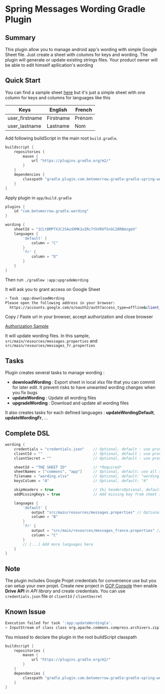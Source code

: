 # Spring Messages Wording Gradle Plugin

## Summary

This plugin allow you to manage android app's wording with simple Google Sheet file. Just create a sheet with columns for keys and wording. The plugin will generate or update existing strings files. Your product owner will be able to edit himself apllication's wording

## Quick Start

You can find a sample sheet [here](https://docs.google.com/spreadsheets/d/1UznpBPuRddr5gYPnRhNxkP-bcU0NHkhpTqi6B5V0QL0/edit?usp=sharing) but it's just a simple sheet with one column for keys and columns for languages like this

| Keys           | English   | French |
|----------------|-----------|--------|
| user_firstname | Firstname | Prénom |
| user_lastname  | Lastname  | Nom    |

Add following buildScript in the main root `build.gradle`.

```groovy
buildscript {
    repositories {
        maven {
            url "https://plugins.gradle.org/m2/"
        }
    }
    dependencies {
        classpath "gradle.plugin.com.betomorrow.gradle:gradle-spring-wording-plugin:1.0.0"
    }
}
```

Apply plugin in `app/build.gradle`

```groovy
plugins {
    id "com.betomorrow.gradle.wording"
}

wording {
    sheetId = "1CLtBMPTXJC2SAzdXMK1uIRc7tkVRUTSnGC28RBmzgeU"
    languages {
        'default' {
            column = "C"
        }
        'fr' {
            column = "D"
        }
    }
}
```

Then run `./gradlew :app:upgradeWording`

It will ask you to grant access on Google Sheet

```bash
> Task :app:downloadWording
Please open the following address in your browser:
  https://accounts.google.com/o/oauth2/auth?access_type=offline&client_id=971125274965-0glt9eqo63417es0nbhkmb6rj2i31g2p.apps.googleusercontent.com&redirect_uri=http://localhost:8888/Callback&response_type=code&scope=https://www.googleapis.com/auth/drive

```

Copy / Paste url in your browser, accept authorization and close browser

[Authorization Sample](https://github.com/oliviergauthier/gradle-wording-plugin/blob/master/images/authorization.png)

It will update wording files. In this sample, `src/main/resources/messages.properties` and `src/main/resources/messages_fr.properties`

## Tasks

Plugin creates several tasks to manage wording :

- **downloadWording** : Export sheet in local xlsx file that you can commit for later edit. It prevent risks to have unwanted wording changes when you fix bugs
- **updateWording** : Update all wording files
- **upgradeWording** : Download and update all wording files

It also creates tasks for each defined languages : **updateWordingDefault**, **updateWordingFr**, ...

## Complete DSL

```groovy
wording {
    credentials = "credentials.json"    // Optional, default : use provided credentials  
    clientId = ""                       // Optional, default : use provided credentials  
    clientSecret = ""                   // Optional, default : use provided credentials  

    sheetId = "THE SHEET ID"            // *Required*
    sheetNames = ["commons", "app"]     // Optional, default: use all sheetName
    filename = "wording.xlsx"           // Optional, default: "wording.xlsx"
    keysColumn = "A"                    // Optional, default: "A"

    skipHeaders = true                  // Ski headersOptional, default: true
    addMissingKeys = true               // Add missing key from sheet in wording files, if false, it will throw errors on default wording file when missing keys. Default true

    languages {
        'default' {
            output "src/main/resources/messages.properties" // Optional, default: "src/main/resources/messages.properties"
            column = "B"
        }
        'fr' {
            output = "src/main/resources/messages_france.properties" // Optional, default: "src/main/resources/messages_<LANGUAGE>.properties"
            column = "C"
        }
        // [...] Add more languages here
    }
}

```

## Note

The plugin includes Google Projet credentials for convenience use but you can setup your own projet. Create new project in [GCP Console](https://console.cloud.google.com) then enable **Drive API** in *API library* and create credentials. You can use `credentials.json` file or `clientId` / `clientSecret`

## Known Issue

```bash
Execution failed for task ':app:updateWordingCa'.
> InputStream of class class org.apache.commons.compress.archivers.zip.ZipFile$1 is not implementing InputStreamStatistics.
```

You missed to declare the plugin in the root buildScript classpath

```groovy
buildscript {
    repositories {
        maven {
            url "https://plugins.gradle.org/m2/"
        }
    }
    dependencies {
        classpath "gradle.plugin.com.betomorrow.gradle:gradle-spring-wording-plugin:1.0.0"
    }
}
```